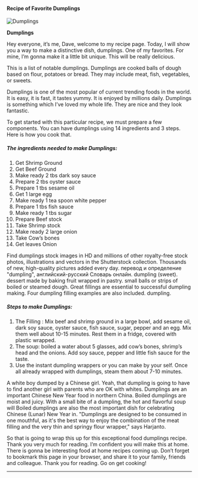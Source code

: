             

#### Recipe of Favorite Dumplings

![Dumplings](https://img-global.cpcdn.com/recipes/338cbd0296fdd216/751x532cq70/dumplings-recipe-main-photo.jpg)

**Dumplings**

Hey everyone, it’s me, Dave, welcome to my recipe page. Today, I will show you a way to make a distinctive dish, dumplings. One of my favorites. For mine, I’m gonna make it a little bit unique. This will be really delicious.

This is a list of notable dumplings. Dumplings are cooked balls of dough based on flour, potatoes or bread. They may include meat, fish, vegetables, or sweets.

Dumplings is one of the most popular of current trending foods in the world. It is easy, it is fast, it tastes yummy. It is enjoyed by millions daily. Dumplings is something which I’ve loved my whole life. They are nice and they look fantastic.

To get started with this particular recipe, we must prepare a few components. You can have dumplings using 14 ingredients and 3 steps. Here is how you cook that.

##### The ingredients needed to make Dumplings:

1.  Get Shrimp Ground
2.  Get Beef Ground
3.  Make ready 2 tbs dark soy sauce
4.  Prepare 2 tbs oyster sauce
5.  Prepare 1 tbs sesame oil
6.  Get 1 large egg
7.  Make ready 1 tea spoon white pepper
8.  Prepare 1 tbs fish sauce
9.  Make ready 1 tbs sugar
10.  Prepare Beef stock
11.  Take Shrimp stock
12.  Make ready 2 large onion
13.  Take Cow’s bones
14.  Get leaves Onion

Find dumplings stock images in HD and millions of other royalty-free stock photos, illustrations and vectors in the Shutterstock collection. Thousands of new, high-quality pictures added every day. перевод и определение "dumpling", английский-русский Словарь онлайн. dumpling (sweet). dessert made by baking fruit wrapped in pastry. small balls or strips of boiled or steamed dough. Great fillings are essential to successful dumpling making. Four dumpling filling examples are also included. dumpling.

##### Steps to make Dumplings:

1.  The Filling : Mix beef and shrimp ground in a large bowl, add sesame oil, dark soy sauce, oyster sauce, fish sauce, sugar, pepper and an egg. Mix them well about 10-15 minutes. Rest them in a fridge, covered with plastic wrapped.
2.  The soup: boiled a water about 5 glasses, add cow’s bones, shrimp’s head and the onions. Add soy sauce, pepper and little fish sauce for the taste.
3.  Use the instant dumpling wrappers or you can make by your self. Once all already wrapped with dumplings, steam them about 7-10 minutes.

A white boy dumped by a Chinese girl. Yeah, that dumpling is going to have to find another girl with parents who are OK with whites. Dumplings are an important Chinese New Year food in northern China. Boiled dumplings are moist and juicy. With a small bite of a dumpling, the hot and flavorful soup will Boiled dumplings are also the most important dish for celebrating Chinese (Lunar) New Year in. "Dumplings are designed to be consumed in one mouthful, as it's the best way to enjoy the combination of the meat filling and the very thin and springy flour wrapper," says Harjanto.

So that is going to wrap this up for this exceptional food dumplings recipe. Thank you very much for reading. I’m confident you will make this at home. There is gonna be interesting food at home recipes coming up. Don’t forget to bookmark this page in your browser, and share it to your family, friends and colleague. Thank you for reading. Go on get cooking!

* * *